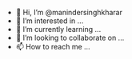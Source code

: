 - 👋 Hi, I’m @manindersinghkharar
- 👀 I’m interested in ...
- 🌱 I’m currently learning ...
- 💞️ I’m looking to collaborate on ...
- 📫 How to reach me ...

<!---
manindersinghkharar/manindersinghkharar is a ✨ special ✨ repository because its `README.md` (this file) appears on your GitHub profile.
You can click the Preview link to take a look at your changes.
--->
